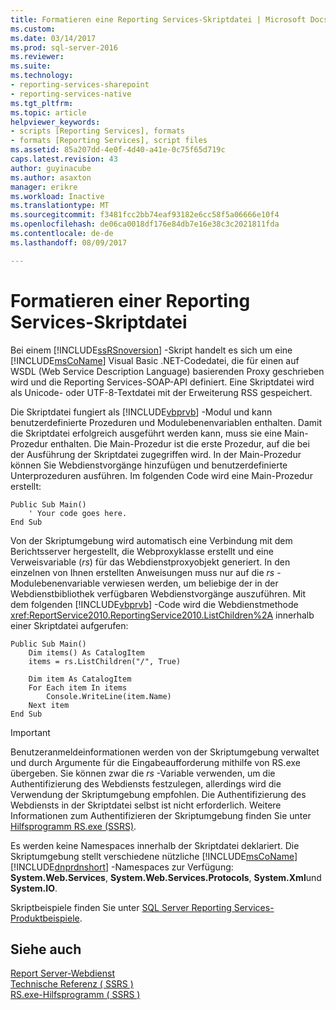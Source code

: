 ```yaml
---
title: Formatieren eine Reporting Services-Skriptdatei | Microsoft Docs
ms.custom: 
ms.date: 03/14/2017
ms.prod: sql-server-2016
ms.reviewer: 
ms.suite: 
ms.technology:
- reporting-services-sharepoint
- reporting-services-native
ms.tgt_pltfrm: 
ms.topic: article
helpviewer_keywords:
- scripts [Reporting Services], formats
- formats [Reporting Services], script files
ms.assetid: 85a207dd-4e0f-4d40-a41e-0c75f65d719c
caps.latest.revision: 43
author: guyinacube
ms.author: asaxton
manager: erikre
ms.workload: Inactive
ms.translationtype: MT
ms.sourcegitcommit: f3481fcc2bb74eaf93182e6cc58f5a06666e10f4
ms.openlocfilehash: de06ca0018df176e84db7e16e38c3c2021811fda
ms.contentlocale: de-de
ms.lasthandoff: 08/09/2017

---
```

# <a name="format-a-reporting-services-script-file"></a>Formatieren einer Reporting Services-Skriptdatei
  Bei einem [!INCLUDE[ssRSnoversion](../../includes/ssrsnoversion-md.md)] -Skript handelt es sich um eine [!INCLUDE[msCoName](../../includes/msconame-md.md)] Visual Basic .NET-Codedatei, die für einen auf WSDL (Web Service Description Language) basierenden Proxy geschrieben wird und die Reporting Services-SOAP-API definiert. Eine Skriptdatei wird als Unicode- oder UTF-8-Textdatei mit der Erweiterung RSS gespeichert.  
  
 Die Skriptdatei fungiert als [!INCLUDE[vbprvb](../../includes/vbprvb-md.md)] -Modul und kann benutzerdefinierte Prozeduren und Modulebenenvariablen enthalten. Damit die Skriptdatei erfolgreich ausgeführt werden kann, muss sie eine Main-Prozedur enthalten. Die Main-Prozedur ist die erste Prozedur, auf die bei der Ausführung der Skriptdatei zugegriffen wird. In der Main-Prozedur können Sie Webdienstvorgänge hinzufügen und benutzerdefinierte Unterprozeduren ausführen. Im folgenden Code wird eine Main-Prozedur erstellt:  
  
```  
Public Sub Main()  
    ' Your code goes here.  
End Sub  
```  
  
 Von der Skriptumgebung wird automatisch eine Verbindung mit dem Berichtsserver hergestellt, die Webproxyklasse erstellt und eine Verweisvariable (*rs*) für das Webdienstproxyobjekt generiert. In den einzelnen von Ihnen erstellten Anweisungen muss nur auf die *rs* -Modulebenenvariable verwiesen werden, um beliebige der in der Webdienstbibliothek verfügbaren Webdienstvorgänge auszuführen. Mit dem folgenden [!INCLUDE[vbprvb](../../includes/vbprvb-md.md)] -Code wird die Webdienstmethode <xref:ReportService2010.ReportingService2010.ListChildren%2A> innerhalb einer Skriptdatei aufgerufen:  
  
```  
Public Sub Main()  
    Dim items() As CatalogItem  
    items = rs.ListChildren("/", True)  
  
    Dim item As CatalogItem  
    For Each item In items  
        Console.WriteLine(item.Name)  
    Next item  
End Sub   
```  
  
> [!IMPORTANT]  
>  Benutzeranmeldeinformationen werden von der Skriptumgebung verwaltet und durch Argumente für die Eingabeaufforderung mithilfe von RS.exe übergeben. Sie können zwar die *rs* -Variable verwenden, um die Authentifizierung des Webdiensts festzulegen, allerdings wird die Verwendung der Skriptumgebung empfohlen. Die Authentifizierung des Webdiensts in der Skriptdatei selbst ist nicht erforderlich. Weitere Informationen zum Authentifizieren der Skriptumgebung finden Sie unter [Hilfsprogramm RS.exe &#40;SSRS&#41;](../../reporting-services/tools/rs-exe-utility-ssrs.md).  
  
 Es werden keine Namespaces innerhalb der Skriptdatei deklariert. Die Skriptumgebung stellt verschiedene nützliche [!INCLUDE[msCoName](../../includes/msconame-md.md)] [!INCLUDE[dnprdnshort](../../includes/dnprdnshort-md.md)] -Namespaces zur Verfügung: **System.Web.Services**, **System.Web.Services.Protocols**, **System.Xml**und **System.IO**.  
  
 Skriptbeispiele finden Sie unter [SQL Server Reporting Services-Produktbeispiele](http://go.microsoft.com/fwlink/?LinkId=177889).  
  
## <a name="see-also"></a>Siehe auch  
 [Report Server-Webdienst](../../reporting-services/report-server-web-service/report-server-web-service.md)   
 [Technische Referenz &#40; SSRS &#41;](../../reporting-services/technical-reference-ssrs.md)   
 [RS.exe-Hilfsprogramm &#40; SSRS &#41;](../../reporting-services/tools/rs-exe-utility-ssrs.md)  
  
  

